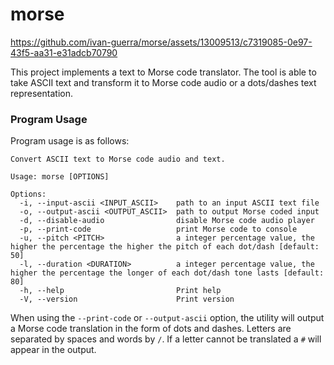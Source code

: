 # morse

https://github.com/ivan-guerra/morse/assets/13009513/c7319085-0e97-43f5-aa31-e31adcb70790

This project implements a text to Morse code translator. The tool is able to
take ASCII text and transform it to Morse code audio or a dots/dashes text
representation.

### Program Usage

Program usage is as follows:

```text
Convert ASCII text to Morse code audio and text.

Usage: morse [OPTIONS]

Options:
  -i, --input-ascii <INPUT_ASCII>    path to an input ASCII text file
  -o, --output-ascii <OUTPUT_ASCII>  path to output Morse coded input
  -d, --disable-audio                disable Morse code audio player
  -p, --print-code                   print Morse code to console
  -u, --pitch <PITCH>                a integer percentage value, the higher the percentage the higher the pitch of each dot/dash [default: 50]
  -l, --duration <DURATION>          a integer percentage value, the higher the percentage the longer of each dot/dash tone lasts [default: 80]
  -h, --help                         Print help
  -V, --version                      Print version
```

When using the `--print-code` or `--output-ascii` option, the utility will
output a Morse code translation in the form of dots and dashes. Letters are
separated by spaces and words by `/`. If a letter cannot be translated a `#`
will appear in the output.
